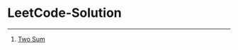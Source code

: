 # LeetCode-Solution
---
1.  [Two Sum](https://github.com/Urolain/LeetCode-Solution/blob/master/Two%20Sum%20%E4%B8%A4%E6%95%B0%E4%B9%8B%E5%92%8C)
